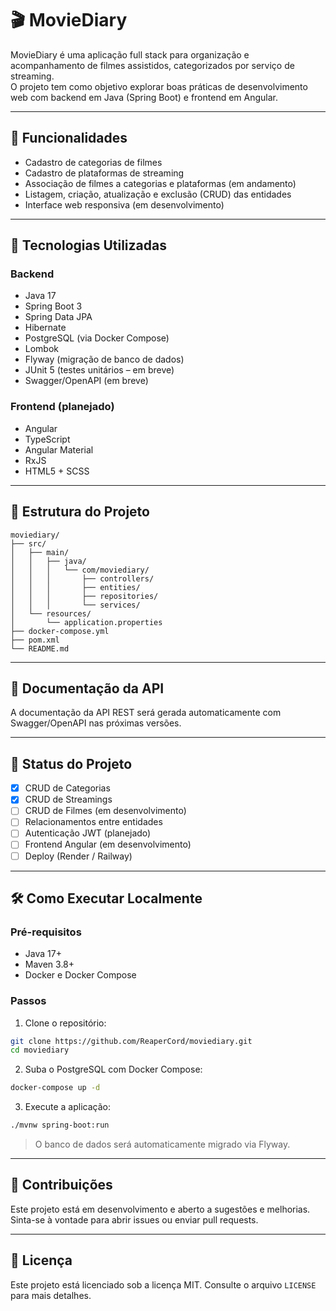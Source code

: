 # 🎬 MovieDiary

MovieDiary é uma aplicação full stack para organização e acompanhamento de filmes assistidos, categorizados por serviço de streaming.  
O projeto tem como objetivo explorar boas práticas de desenvolvimento web com backend em Java (Spring Boot) e frontend em Angular.

---

## 📌 Funcionalidades

- Cadastro de categorias de filmes
- Cadastro de plataformas de streaming
- Associação de filmes a categorias e plataformas (em andamento)
- Listagem, criação, atualização e exclusão (CRUD) das entidades
- Interface web responsiva (em desenvolvimento)

---

## 🧱 Tecnologias Utilizadas

### Backend
- Java 17
- Spring Boot 3
- Spring Data JPA
- Hibernate
- PostgreSQL (via Docker Compose)
- Lombok
- Flyway (migração de banco de dados)
- JUnit 5 (testes unitários – em breve)
- Swagger/OpenAPI (em breve)

### Frontend (planejado)
- Angular
- TypeScript
- Angular Material
- RxJS
- HTML5 + SCSS

---

## 📁 Estrutura do Projeto

```
moviediary/
├── src/
│   ├── main/
│   │   ├── java/
│   │   │   └── com/moviediary/
│   │   │       ├── controllers/
│   │   │       ├── entities/
│   │   │       ├── repositories/
│   │   │       └── services/
│   └── resources/
│       └── application.properties
├── docker-compose.yml
├── pom.xml
└── README.md
```

---

## 🔌 Documentação da API

A documentação da API REST será gerada automaticamente com Swagger/OpenAPI nas próximas versões.

---

## 🚧 Status do Projeto

- [x] CRUD de Categorias
- [x] CRUD de Streamings
- [ ] CRUD de Filmes (em desenvolvimento)
- [ ] Relacionamentos entre entidades
- [ ] Autenticação JWT (planejado)
- [ ] Frontend Angular (em desenvolvimento)
- [ ] Deploy (Render / Railway)

---

## 🛠 Como Executar Localmente

### Pré-requisitos

- Java 17+
- Maven 3.8+
- Docker e Docker Compose

### Passos

1. Clone o repositório:
```bash
git clone https://github.com/ReaperCord/moviediary.git
cd moviediary
```

2. Suba o PostgreSQL com Docker Compose:
```bash
docker-compose up -d
```

3. Execute a aplicação:
```bash
./mvnw spring-boot:run
```

> O banco de dados será automaticamente migrado via Flyway.

---

## 🤝 Contribuições

Este projeto está em desenvolvimento e aberto a sugestões e melhorias.  
Sinta-se à vontade para abrir issues ou enviar pull requests.

---

## 📄 Licença

Este projeto está licenciado sob a licença MIT. Consulte o arquivo `LICENSE` para mais detalhes.
